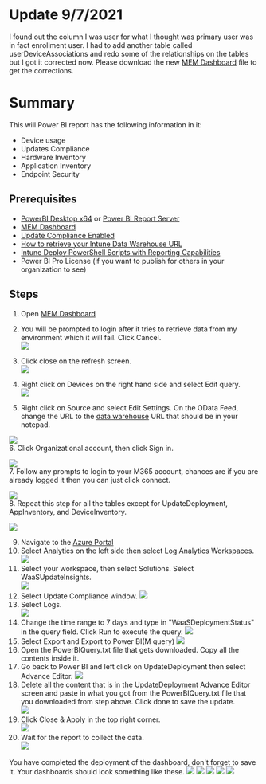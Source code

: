 # Update 9/7/2021
I found out the column I was user for what I thought was primary user was in fact enrollment user. I had to add another table called userDeviceAssociations and redo some of the relationships on the tables but I got it corrected now. Please download the new [MEM Dashboard](https://github.com/mattnovitsch/M365/blob/main/MEMDashboard.pbit) file to get the corrections.

# Summary
This will Power BI report has the following information in it:
* Device usage
* Updates Compliance
* Hardware Inventory
* Application Inventory
* Endpoint Security

## Prerequisites
* [PowerBI Desktop x64](https://www.microsoft.com/en-us/download/details.aspx?id=58494) or [Power BI Report Server](https://powerbi.microsoft.com/en-us/report-server/)
* [MEM Dashboard](https://github.com/mattnovitsch/M365/blob/main/MEMDashboard.pbit)
* [Update Compliance Enabled](https://github.com/mattnovitsch/M365/wiki/Enabling-Update-Compliance)
* [How to retrieve your Intune Data Warehouse URL](https://github.com/mattnovitsch/M365/wiki/How-to-retrieve-your-Intune-Data-Warehouse-URL)
* [Intune Deploy PowerShell Scripts with Reporting Capabilities](https://github.com/mattnovitsch/M365/wiki/Intune---Deploy-PowerShell-Scripts-with-Reporting-Capabilities)
* Power BI Pro License (if you want to publish for others in your organization to see)

## Steps
1. Open [MEM Dashboard](https://github.com/mattnovitsch/M365/blob/main/MEMDashboard.pbit)
2. You will be prompted to login after it tries to retrieve data from my environment which it will fail. Click Cancel. <BR>
![](https://github.com/mattnovitsch/M365/blob/main/UCD1.jpg)

3. Click close on the refresh screen.<BR>
![](https://github.com/mattnovitsch/M365/blob/main/UCD2.jpg)

4. Right click on Devices on the right hand side and select Edit query.<BR>
![](https://github.com/mattnovitsch/M365/blob/main/UCD3.jpg)

5. Right click on Source and select Edit Settings. On the OData Feed, change the URL to the [data warehouse](https://github.com/mattnovitsch/M365/wiki/How-to-retrieve-your-Intune-Data-Warehouse-URL) URL that should be in your notepad.<BR>

![](https://github.com/mattnovitsch/M365/blob/main/UCD4.jpg)
<BR>
6. Click Organizational account, then click Sign in. <BR>

![](https://github.com/mattnovitsch/M365/blob/main/UCD5.jpg)
<BR>
7. Follow any prompts to login to your M365 account, chances are if you are already logged it then you can just click connect. <BR>

![](https://github.com/mattnovitsch/M365/blob/main/UCD6.jpg)
<BR>
8. Repeat this step for all the tables except for UpdateDeployment, AppInventory, and DeviceInventory.

![](https://github.com/mattnovitsch/M365/blob/main/UCD7.jpg)
<BR>

9. Navigate to the [Azure Portal](https://portal.azure.com/#allservices)
10. Select Analytics on the left side then select Log Analytics Workspaces.<BR>
![](https://github.com/mattnovitsch/M365/blob/main/UC2.jpg)
11. Select your workspace, then select Solutions. Select WaaSUpdateInsights.<BR>
![](https://github.com/mattnovitsch/M365/blob/main/UC3.jpg)
12. Select Update Compliance window.
![](https://github.com/mattnovitsch/M365/blob/main/UCD8.jpg)
13. Select Logs. <BR>
![](https://github.com/mattnovitsch/M365/blob/main/UCD9.jpg)
14. Change the time range to 7 days and type in "WaaSDeploymentStatus" in the query field. Click Run to execute the query.
![](https://github.com/mattnovitsch/M365/blob/main/UCD10.jpg)
15. Select Export and Export to Power BI(M query)
![](https://github.com/mattnovitsch/M365/blob/main/UCD11.jpg)
16. Open the PowerBIQuery.txt file that gets downloaded. Copy all the contents inside it.
17. Go back to Power BI and left click on UpdateDeployment then select Advance Editor.
![](https://github.com/mattnovitsch/M365/blob/main/UCD12.jpg)
18. Delete all the content that is in the UpdateDeployment Advance Editor screen and paste in what you got from the PowerBIQuery.txt file that you downloaded from step above. Click done to save the update. <BR>
![](https://github.com/mattnovitsch/M365/blob/main/UCD13.jpg)
19. Click Close & Apply in the top right corner. <BR>
![](https://github.com/mattnovitsch/M365/blob/main/UCD14.jpg)
20. Wait for the report to collect the data. <BR>
![](https://github.com/mattnovitsch/M365/blob/main/UCD15.jpg)

You have completed the deployment of the dashboard, don't forget to save it. Your dashboards should look something like these.
![](https://github.com/mattnovitsch/M365/blob/main/Dashboard1.jpg)
![](https://github.com/mattnovitsch/M365/blob/main/Dashboard2.jpg)
![](https://github.com/mattnovitsch/M365/blob/main/Dashboard3.jpg)
![](https://github.com/mattnovitsch/M365/blob/main/Dashboard4.jpg)
![](https://github.com/mattnovitsch/M365/blob/main/Dashboard6.jpg)
